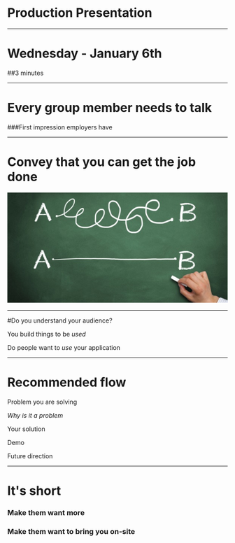 # Production Presentation

---

# Wednesday - January 6th
##3 minutes

---

# Every group member needs to talk
###First impression employers have

---

# Convey that you can get the job done

![inline](./../assets/goals.jpg)

---

#Do you understand your audience?

You build things to be *used*

Do people want to *use* your application

---

# Recommended flow

Problem you are solving

*Why is it a problem*

Your solution

Demo

Future direction

---

# It's short

### Make them want more

### Make them want to bring you on-site